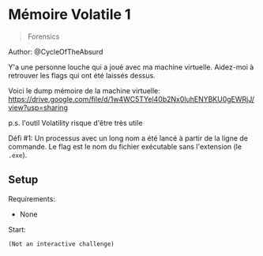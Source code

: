 # Mémoire Volatile 1

> Forensics

Author: @CycleOfTheAbsurd

Y'a une personne louche qui a joué avec ma machine virtuelle. Aidez-moi à retrouver les flags qui ont été laissés dessus.

Voici le dump mémoire de la machine virtuelle: https://drive.google.com/file/d/1w4WC5TYel40b2Nx0luhENYBKU0gEWRjJ/view?usp=sharing

p.s. l'outil Volatility risque d'être très utile

Défi #1: Un processus avec un long nom a été lancé à partir de la ligne de commande. Le flag est le nom du fichier exécutable sans l'extension (le `.exe`).


## Setup

Requirements:
- None

Start:

```
(Not an interactive challenge)
```
